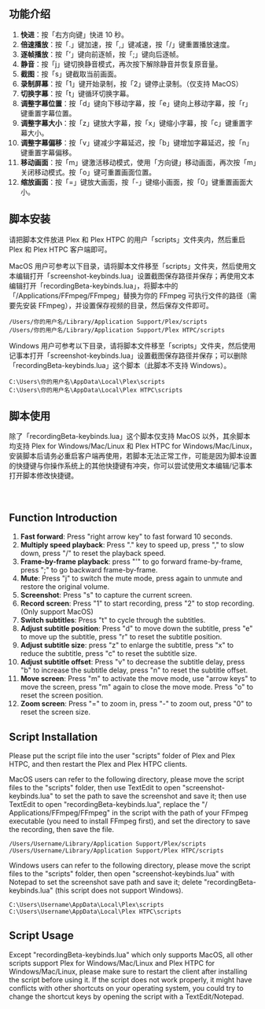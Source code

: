 ## 功能介绍

01. **快进**：按「右方向键」快进 10 秒。
02. **倍速播放**：按「.」键加速，按「,」键减速，按「/」键重置播放速度。
03. **逐帧播放**：按「’」键向前逐帧，按「;」键向后逐帧。
04. **静音**：按「j」键切换静音模式，再次按下解除静音并恢复原音量。
05. **截图**：按「s」键截取当前画面。
06. **录制屏幕**：按「1」键开始录制，按「2」键停止录制。（仅支持 MacOS）
07. **切换字幕**：按「t」键循环切换字幕。
08. **调整字幕位置**：按「d」键向下移动字幕，按「e」键向上移动字幕，按「r」键重置字幕位置。
09. **调整字幕大小**：按「z」键放大字幕，按「x」键缩小字幕，按「c」键重置字幕大小。
10. **调整字幕偏移**：按「v」键减少字幕延迟，按「b」键增加字幕延迟，按「n」键重置字幕偏移。
11. **移动画面**：按「m」键激活移动模式，使用「方向键」移动画面，再次按「m」关闭移动模式。按「o」键可重置画面位置。
12. **缩放画面**：按「=」键放大画面，按「-」键缩小画面，按「0」键重置画面大小。


## 脚本安装

请把脚本文件放进 Plex 和 Plex HTPC 的用户「scripts」文件夹内，然后重启 Plex 和 Plex HTPC 客户端即可。

MacOS 用户可参考以下目录，请将脚本文件移至「scripts」文件夹，然后使用文本编辑打开「screenshot-keybinds.lua」设置截图保存路径并保存；再使用文本编辑打开「recordingBeta-keybinds.lua」，将脚本中的「/Applications/FFmpeg/FFmpeg」替换为你的 FFmpeg 可执行文件的路径（需要先安装 FFmpeg），并设置保存视频的目录，然后保存文件即可。
```
/Users/你的用户名/Library/Application Support/Plex/scripts
/Users/你的用户名/Library/Application Support/Plex HTPC/scripts
```
Windows 用户可参考以下目录，请将脚本文件移至「scripts」文件夹，然后使用记事本打开「screenshot-keybinds.lua」设置截图保存路径并保存；可以删除「recordingBeta-keybinds.lua」这个脚本（此脚本不支持 Windows）。
```
C:\Users\你的用户名\AppData\Local\Plex\scripts
C:\Users\你的用户名\AppData\Local\Plex HTPC\scripts
```

## 脚本使用

除了「recordingBeta-keybinds.lua」这个脚本仅支持 MacOS 以外，其余脚本均支持 Plex for Windows/Mac/Linux 和 Plex HTPC for Windows/Mac/Linux，安装脚本后请务必重启客户端再使用，若脚本无法正常工作，可能是因为脚本设置的快捷键与你操作系统上的其他快捷键有冲突，你可以尝试使用文本编辑/记事本打开脚本修改快捷键。

　

## Function Introduction

01. **Fast forward**: Press "right arrow key" to fast forward 10 seconds.
02. **Multiply speed playback**: Press "." key to speed up, press "," to slow down, press "/" to reset the playback speed.
03. **Frame-by-frame playback**: press "'" to go forward frame-by-frame, press ";" to go backward frame-by-frame.
04. **Mute**: Press "j" to switch the mute mode, press again to unmute and restore the original volume.
05. **Screenshot**: Press "s" to capture the current screen.
06. **Record screen**: Press "1" to start recording, press "2" to stop recording. (Only support MacOS)
07. **Switch subtitles**: Press "t" to cycle through the subtitles.
08. **Adjust subtitle position**: Press "d" to move down the subtitle, press "e" to move up the subtitle, press "r" to reset the subtitle position.
09. **Adjust subtitle size**: press "z" to enlarge the subtitle, press "x" to reduce the subtitle, press "c" to reset the subtitle size.
10. **Adjust subtitle offset**: Press "v" to decrease the subtitle delay, press "b" to increase the subtitle delay, press "n" to reset the subtitle offset.
11. **Move screen**: Press "m" to activate the move mode, use "arrow keys" to move the screen, press "m" again to close the move mode. Press "o" to reset the screen position.
12. **Zoom screen**: Press "=" to zoom in, press "-" to zoom out, press "0" to reset the screen size.


## Script Installation

Please put the script file into the user "scripts" folder of Plex and Plex HTPC, and then restart the Plex and Plex HTPC clients.

MacOS users can refer to the following directory, please move the script files to the "scripts" folder, then use TextEdit to open "screenshot-keybinds.lua" to set the path to save the screenshot and save it; then use TextEdit to open "recordingBeta-keybinds.lua", replace the "/ Applications/FFmpeg/FFmpeg" in the script with the path of your FFmpeg executable (you need to install FFmpeg first), and set the directory to save the recording, then save the file.
```
/Users/Username/Library/Application Support/Plex/scripts
/Users/Username/Library/Application Support/Plex HTPC/scripts
```
Windows users can refer to the following directory, please move the script files to the "scripts" folder, then open "screenshot-keybinds.lua" with Notepad to set the screenshot save path and save it; delete "recordingBeta-keybinds.lua" (this script does not support Windows).
```
C:\Users\Username\AppData\Local\Plex\scripts
C:\Users\Username\AppData\Local\Plex HTPC\scripts
```

## Script Usage

Except "recordingBeta-keybinds.lua" which only supports MacOS, all other scripts support Plex for Windows/Mac/Linux and Plex HTPC for Windows/Mac/Linux, please make sure to restart the client after installing the script before using it. If the script does not work properly, it might have conflicts with other shortcuts on your operating system, you could try to change the shortcut keys by opening the script with a TextEdit/Notepad.

